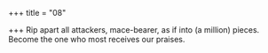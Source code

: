 +++
title = "08"

+++
Rip apart all attackers, mace-bearer, as if into (a million) pieces. Become the one who most receives our praises.  